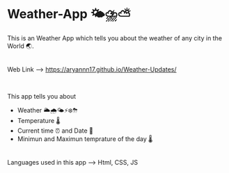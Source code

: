 # Weather-App 🌤⛈⛅️
This is an Weather App which tells you about the weather of any city in the World 🌏.
<br>
<br>

Web Link --> https://aryannn17.github.io/Weather-Updates/


<br>

This app tells you about
<ul>
  <li>Weather 🌥🌧🌤⚡️❄️⛈</li>
  <li>Temperature 🌡</li>
  <li>Current time ⏰  and Date 📆</li>
   <li>Minimun and Maximun temprature of the day 🌡</li>
</ul>
<br>
Languages used in this app --> Html, CSS, JS
